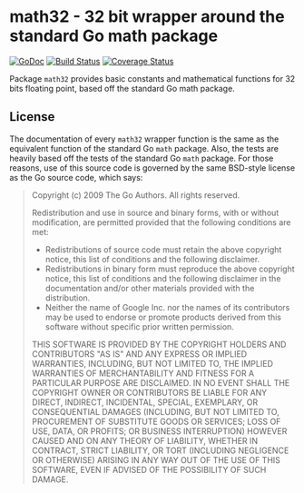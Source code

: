 # math32 - 32 bit wrapper around the standard Go math package
[![GoDoc](http://img.shields.io/badge/go-documentation-blue.svg?style=flat-square)](http://godoc.org/github.com/arl/math32) [![Build Status](https://travis-ci.org/arl/math32.svg?branch=master)](https://travis-ci.org/arl/math32) [![Coverage Status](https://coveralls.io/repos/github/arl/math32/badge.svg?branch=master)](https://coveralls.io/github/arl/math32?branch=master)


Package `math32` provides basic constants and mathematical functions for 32 
bits floating point, based off the standard Go math package.


## License

The documentation of every `math32` wrapper function is the same as the
equivalent function of the standard Go `math` package. Also, the tests are
heavily based off the tests of the standard Go `math` package. For those
reasons, use of this source code is governed by the same BSD-style license as
the Go source code, which says:

> Copyright (c) 2009 The Go Authors. All rights reserved.
>
> Redistribution and use in source and binary forms, with or without
> modification, are permitted provided that the following conditions are
> met:
> 
>    * Redistributions of source code must retain the above copyright
> notice, this list of conditions and the following disclaimer.
>    * Redistributions in binary form must reproduce the above
> copyright notice, this list of conditions and the following disclaimer
> in the documentation and/or other materials provided with the
> distribution.
>    * Neither the name of Google Inc. nor the names of its
> contributors may be used to endorse or promote products derived from
> this software without specific prior written permission.
> 
> THIS SOFTWARE IS PROVIDED BY THE COPYRIGHT HOLDERS AND CONTRIBUTORS
> "AS IS" AND ANY EXPRESS OR IMPLIED WARRANTIES, INCLUDING, BUT NOT
> LIMITED TO, THE IMPLIED WARRANTIES OF MERCHANTABILITY AND FITNESS FOR
> A PARTICULAR PURPOSE ARE DISCLAIMED. IN NO EVENT SHALL THE COPYRIGHT
> OWNER OR CONTRIBUTORS BE LIABLE FOR ANY DIRECT, INDIRECT, INCIDENTAL,
> SPECIAL, EXEMPLARY, OR CONSEQUENTIAL DAMAGES (INCLUDING, BUT NOT
> LIMITED TO, PROCUREMENT OF SUBSTITUTE GOODS OR SERVICES; LOSS OF USE,
> DATA, OR PROFITS; OR BUSINESS INTERRUPTION) HOWEVER CAUSED AND ON ANY
> THEORY OF LIABILITY, WHETHER IN CONTRACT, STRICT LIABILITY, OR TORT
> (INCLUDING NEGLIGENCE OR OTHERWISE) ARISING IN ANY WAY OUT OF THE USE
OF THIS SOFTWARE, EVEN IF ADVISED OF THE POSSIBILITY OF SUCH DAMAGE.
